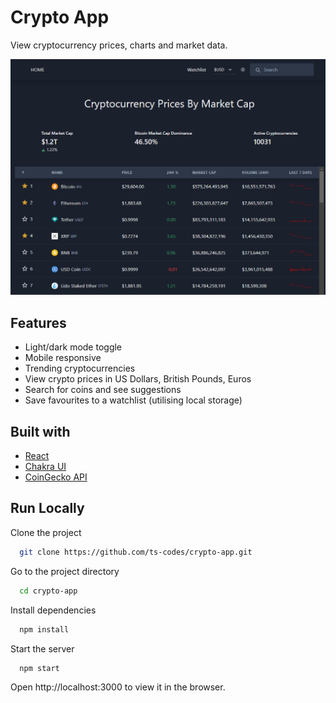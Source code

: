 # Crypto App

View cryptocurrency prices, charts and market data.

<img src="./crypto-app-screenshot-1.png" width="700px" />

## Features

-   Light/dark mode toggle
-   Mobile responsive
-   Trending cryptocurrencies
-   View crypto prices in US Dollars, British Pounds, Euros
-   Search for coins and see suggestions
-   Save favourites to a watchlist (utilising local storage)

## Built with

-   [React](http://reactjs.org)
-   [Chakra UI](https://chakra-ui.com/)
-   [CoinGecko API](https://www.coingecko.com/en/api/documentation)

## Run Locally

Clone the project

```bash
  git clone https://github.com/ts-codes/crypto-app.git
```

Go to the project directory

```bash
  cd crypto-app
```

Install dependencies

```bash
  npm install
```

Start the server

```bash
  npm start
```

Open http://localhost:3000 to view it in the browser.
